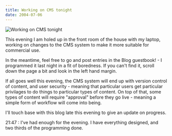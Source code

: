 ```yaml
---
title: Working on CMS tonight
date: 2004-07-06
---
```


![Working on CMS tonight](https://source.unsplash.com/X6cChncECA8/1600x900)

This evening I am holed up in the front room of the house with my laptop, working on changes to the CMS system to make it more suitable for commercial use.

In the meantime, feel free to go and post entries in the Blog guestbook! - I programmed it last night in a fit of boredness. If you can't find it, scroll down the page a bit and look in the left hand margin.

If all goes well this evening, the CMS system will end up with version control of content, and user security - meaning that particular users get particular privilages to do things to particular types of content. On top of that, some types of content will require "approval" before they go live - meaning a simple form of workflow will come into being.

I'll touch base with this blog late this evening to give an update on progress.

21:47 : I've had enough for the evening. I have everything designed, and two thirds of the programming done.